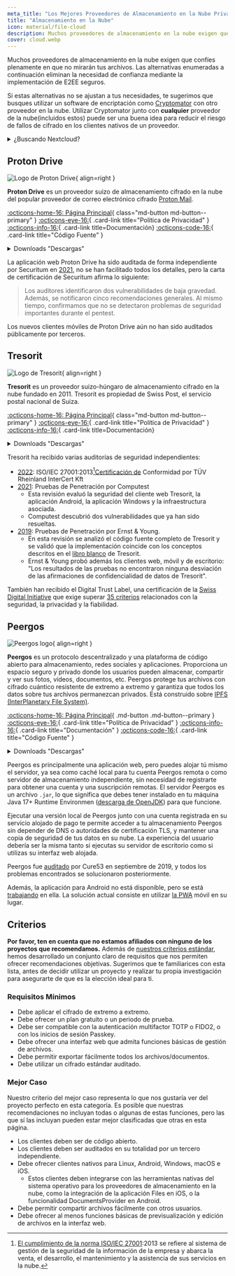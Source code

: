```yaml
---
meta_title: "Los Mejores Proveedores de Almacenamiento en la Nube Privado y Seguro - Privacy Guides"
title: "Almacenamiento en la Nube"
icon: material/file-cloud
description: Muchos proveedores de almacenamiento en la nube exigen que confíes plenamente en que no mirarán tus archivos. Estas son alternativas privadas.
cover: cloud.webp
---
```


Muchos proveedores de almacenamiento en la nube exigen que confíes plenamente en que no mirarán tus archivos. Las alternativas enumeradas a continuación eliminan la necesidad de confianza mediante la implementación de E2EE seguros.

Si estas alternativas no se ajustan a tus necesidades, te sugerimos que busques utilizar un software de encriptación como [Cryptomator](encryption.md#cryptomator-cloud) con otro proveedor en la nube. Utilizar Cryptomator junto con **cualquier** proveedor de la nube(incluidos estos) puede ser una buena idea para reducir el riesgo de fallos de cifrado en los clientes nativos de un proveedor.

<details class="TYPE" markdown>
<summary>¿Buscando Nextcloud?</summary>

Nextcloud es [sigue siendo una herramienta recomendada](productivity.md) para el autoalojamiento de una suite de gestión de archivos, sin embargo no recomendamos proveedores de almacenamiento Nextcloud de terceros por el momento, porque [no recomendamos](https://discuss.privacyguides.net/t/dont-recommend-nextcloud-e2ee/10352/29) la funcionalidad E2EE incorporada de Nextcloud para usuarios domésticos.

</details>

## Proton Drive

<div class="admonition recommendation" markdown>

![Logo de Proton Drive](assets/img/cloud/protondrive.svg){ align=right }

**Proton Drive** es un proveedor suizo de almacenamiento cifrado en la nube del popular proveedor de correo electrónico cifrado [Proton Mail](email.md#proton-mail).

[:octicons-home-16: Página Principal](https://proton.me/drive){ class="md-button md-button--primary" }
[:octicons-eye-16:](https://proton.me/legal/privacy){ .card-link title="Política de Privacidad" }
[:octicons-info-16:](https://proton.me/support/drive){ .card-link title=Documentación}
[:octicons-code-16:](https://github.com/ProtonMail/WebClients){ .card-link title="Código Fuente" }

<details class="downloads" markdown>
<summary>Downloads "Descargas"</summary>

- [:simple-googleplay: Google Play](https://play.google.com/store/apps/details?id=me.proton.android.drive)
- [:simple-appstore: App Store](https://apps.apple.com/app/id1509667851)
- [:simple-windows11: Windows](https://proton.me/drive/download)
- [:simple-apple: macOS](https://proton.me/drive/download)

</details>

</div>

La aplicación web Proton Drive ha sido auditada de forma independiente por Securitum en [2021](https://proton.me/blog/security-audit-all-proton-apps), no se han facilitado todos los detalles, pero la carta de certificación de Securitum afirma lo siguiente:

> Los auditores identificaron dos vulnerabilidades de baja gravedad. Además, se notificaron cinco recomendaciones generales. Al mismo tiempo, confirmamos que no se detectaron problemas de seguridad importantes durante el pentest.

Los nuevos clientes móviles de Proton Drive aún no han sido auditados públicamente por terceros.

## Tresorit

<div class="admonition recommendation" markdown>

![Logo de Tresorit](assets/img/cloud/tresorit.svg){ align=right }

**Tresorit** es un proveedor suizo-húngaro de almacenamiento cifrado en la nube fundado en 2011. Tresorit es propiedad de Swiss Post, el servicio postal nacional de Suiza.

[:octicons-home-16: Página Principal](https://tresorit.com){ class="md-button md-button--primary" }
[:octicons-eye-16:](https://tresorit.com/legal/privacy-policy){ .card-link title="Política de Privacidad" }
[:octicons-info-16:](https://support.tresorit.com){ .card-link title=Documentación}

<details class="downloads" markdown>
<summary>Downloads "Descargas"</summary>

- [:simple-googleplay: Google Play](https://play.google.com/store/apps/details?id=com.tresorit.mobile)
- [:simple-appstore: App Store](https://apps.apple.com/app/id722163232)
- [:simple-windows11: Windows](https://tresorit.com/download)
- [:simple-apple: macOS](https://tresorit.com/download)
- [:simple-linux: Linux](https://tresorit.com/download)

</details>

</div>

Tresorit ha recibido varias auditorías de seguridad independientes:

- [2022](https://tresorit.com/blog/tresorit-receives-iso-27001-certification): ISO/IEC 27001:2013[^1][Certificación de](https://certipedia.com/quality_marks/9108644476) Conformidad por TÜV Rheinland InterCert Kft
- [2021](https://tresorit.com/blog/fresh-penetration-testing-confirms-tresorit-security): Pruebas de Penetración por Computest
    - Esta revisión evaluó la seguridad del cliente web Tresorit, la aplicación Android, la aplicación Windows y la infraestructura asociada.
    - Computest descubrió dos vulnerabilidades que ya han sido resueltas.
- [2019](https://tresorit.com/blog/ernst-young-review-verifies-tresorits-security-architecture): Pruebas de Penetración por Ernst & Young.
    - En esta revisión se analizó el código fuente completo de Tresorit y se validó que la implementación coincide con los conceptos descritos en el [libro blanco](https://prodfrontendcdn.azureedge.net/202208011608/tresorit-encryption-whitepaper.pdf) de Tresorit.
    - Ernst & Young probó además los clientes web, móvil y de escritorio: "Los resultados de las pruebas no encontraron ninguna desviación de las afirmaciones de confidencialidad de datos de Tresorit".

También han recibido el Digital Trust Label, una certificación de la [Swiss Digital Initiative](https://www.efd.admin.ch/efd/en/home/digitalisierung/swiss-digital-initiative.html) que exige superar [35 criterios](https://digitaltrust-label.swiss/criteria) relacionados con la seguridad, la privacidad y la fiabilidad.

## Peergos

<div class="admonition recommendation" markdown>

![Peergos logo](assets/img/cloud/peergos.svg){ align=right }

**Peergos** es un protocolo descentralizado y una plataforma de código abierto para almacenamiento, redes sociales y aplicaciones. Proporciona un espacio seguro y privado donde los usuarios pueden almacenar, compartir y ver sus fotos, vídeos, documentos, etc. Peergos protege tus archivos con cifrado cuántico resistente de extremo a extremo y garantiza que todos los datos sobre tus archivos permanezcan privados. Está construido sobre [IPFS (InterPlanetary File System)](https://ipfs.tech).

[:octicons-home-16: Página Principal](https://peergos.org){ .md-button .md-button--primary }
[:octicons-eye-16:](https://peergos.net/privacy.html){ .card-link title="Política de Privacidad" }
[:octicons-info-16:](https://book.peergos.net){ .card-link title="Documentación" }
[:octicons-code-16:](https://github.com/Peergos/Peergos){ .card-link title="Código Fuente" }

<details class="downloads" markdown>
<summary>Downloads "Descargas"</summary>

- [:octicons-globe-16: Web](https://peergos.net)
- [:simple-windows11: Windows](https://github.com/Peergos/web-ui/releases)
- [:simple-apple: macOS](https://github.com/Peergos/web-ui/releases)
- [:simple-linux: Linux](https://github.com/Peergos/web-ui/releases)

</details>

</div>

Peergos es principalmente una aplicación web, pero puedes alojar tú mismo el servidor, ya sea como caché local para tu cuenta Peergos remota o como servidor de almacenamiento independiente, sin necesidad de registrarte para obtener una cuenta y una suscripción remotas. El servidor Peergos es un archivo `.jar`, lo que significa que debes tener instalado en tu máquina Java 17+ Runtime Environmen ([descarga de OpenJDK](https://azul.com/downloads)) para que funcione.

Ejecutar una versión local de Peergos junto con una cuenta registrada en su servicio alojado de pago te permite acceder a tu almacenamiento Peergos sin depender de DNS o autoridades de certificación TLS, y mantener una copia de seguridad de tus datos en su nube. La experiencia del usuario debería ser la misma tanto si ejecutas su servidor de escritorio como si utilizas su interfaz web alojada.

Peergos fue [auditado](https://cure53.de/pentest-report_peergos.pdf) por Cure53 en septiembre de 2019, y todos los problemas encontrados se solucionaron posteriormente.

Además, la aplicación para Android no está disponible, pero se está [trabajando](https://discuss.privacyguides.net/t/peergos-private-storage-sharing-social-media-and-application-platform/11825/25) en ella. La solución actual consiste en utilizar [la PWA](https://peergos.net) móvil en su lugar.

## Criterios

**Por favor, ten en cuenta que no estamos afiliados con ninguno de los proyectos que recomendamos.** Además de [nuestros criterios estándar](about/criteria.md), hemos desarrollado un conjunto claro de requisitos que nos permiten ofrecer recomendaciones objetivas. Sugerimos que te familiarices con esta lista, antes de decidir utilizar un proyecto y realizar tu propia investigación para asegurarte de que es la elección ideal para ti.

### Requisitos Mínimos

- Debe aplicar el cifrado de extremo a extremo.
- Debe ofrecer un plan gratuito o un periodo de prueba.
- Debe ser compatible con la autenticación multifactor TOTP o FIDO2, o con los inicios de sesión Passkey.
- Debe ofrecer una interfaz web que admita funciones básicas de gestión de archivos.
- Debe permitir exportar fácilmente todos los archivos/documentos.
- Debe utilizar un cifrado estándar auditado.

### Mejor Caso

Nuestro criterio del mejor caso representa lo que nos gustaría ver del proyecto perfecto en esta categoría. Es posible que nuestras recomendaciones no incluyan todas o algunas de estas funciones, pero las que sí las incluyan pueden estar mejor clasificadas que otras en esta página.

- Los clientes deben ser de código abierto.
- Los clientes deben ser auditados en su totalidad por un tercero independiente.
- Debe ofrecer clientes nativos para Linux, Android, Windows, macOS e iOS.
    - Estos clientes deben integrarse con las herramientas nativas del sistema operativo para los proveedores de almacenamiento en la nube, como la integración de la aplicación Files en iOS, o la funcionalidad DocumentsProvider en Android.
- Debe permitir compartir archivos fácilmente con otros usuarios.
- Debe ofrecer al menos funciones básicas de previsualización y edición de archivos en la interfaz web.

[^1]: [El cumplimiento de la norma ISO/IEC 27001](https://en.wikipedia.org/wiki/ISO/IEC_27001):2013 se refiere al sistema de gestión de la seguridad de la información de la empresa [](https://en.wikipedia.org/wiki/Information_security_management) y abarca la venta, el desarrollo, el mantenimiento y la asistencia de sus servicios en la nube.
